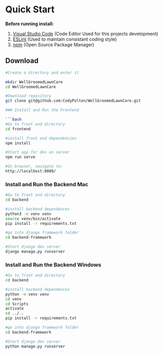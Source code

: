 # Quick Start

**Before running install:**
1. [Visual Studio Code](https://code.visualstudio.com/download) (Code Editor Used for this projects development)
2. [ESLint](https://marketplace.visualstudio.com/items?itemName=dbaeumer.vscode-eslint) (Used to maintain consistant coding style)
3. [npm](https://www.npmjs.com/get-npm) (Open Source Package Manager)

## Download

```bash
#Create a directory and enter it

mkdir WellGroomedLawnCare
cd WellGroomedLawnCare

#Download repository
git clone git@github.com:CodyPolton/WellGroomedLawnCare.git

### Install and Run the Frontend

```bash
#Go to front end directory
cd frontend

#install front end dependencies
npm install

#Start app for dev on server
npm run serve

#In browser, navigate to:
http://localhost:8080/
```

### Install and Run the Backend Mac

```bash
#Go to front end directory
cd backend

#install backend dependences
python3 -m venv venv
source venv/bin/activate
pip install -r requirements.txt

#go into django framework folder
cd backend-framework

#Start django dev server
django manage.py runserver

```

### Install and Run the Backend Windows

```bash
#Go to front end directory
cd backend

#install backend dependences
python -m venv venv
cd venv
cd Scripts
activate
cd ../..
pip install -r requirements.txt

#go into django framework folder
cd backend-framework

#Start django dev server
python manage.py runserver

```